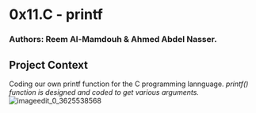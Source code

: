 # 0x11.C - printf
### Authors: Reem Al-Mamdouh & Ahmed Abdel Nasser.

## Project Context
Coding our own printf function for the C programming lannguage.
_printf() function is designed and coded to get various arguments._
![imageedit_0_3625538568](https://user-images.githubusercontent.com/67245108/228342527-629a4a50-4d9b-4fb5-82b8-3c1060fe941f.jpg)

